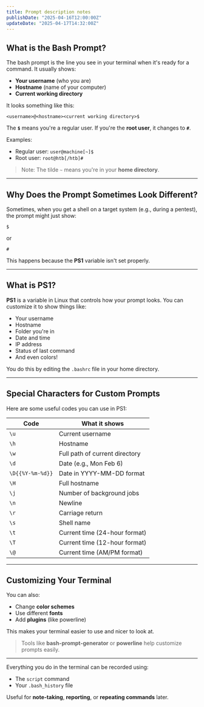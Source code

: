 ```yaml
---
title: Prompt description notes
publishDate: "2025-04-16T12:00:00Z"
updateDate: "2025-04-17T14:32:00Z"
---
```



## What is the Bash Prompt?

The bash prompt is the line you see in your terminal when it's ready for a command. It usually shows:

- **Your username** (who you are)
- **Hostname** (name of your computer)
- **Current working directory**

It looks something like this:
```
<username>@<hostname><current working directory>$
```

The **`$`** means you're a regular user. If you're the **root user**, it changes to **`#`**.

Examples:
- Regular user: `user@machine[~]$`
- Root user: `root@htb[/htb]#`

> Note: The tilde `~` means you're in your **home directory**.

---

## Why Does the Prompt Sometimes Look Different?

Sometimes, when you get a shell on a target system (e.g., during a pentest), the prompt might just show:
```
$
```
or
```
#
```
This happens because the **PS1** variable isn't set properly.

---

##  What is PS1?

**PS1** is a variable in Linux that controls how your prompt looks. You can customize it to show things like:

- Your username
- Hostname
- Folder you're in
- Date and time
- IP address
- Status of last command
- And even colors!

You do this by editing the `.bashrc` file in your home directory.

---

## Special Characters for Custom Prompts

Here are some useful codes you can use in PS1:

| Code         | What it shows                   |
|--------------|----------------------------------|
| `\u`         | Current username                 |
| `\h`         | Hostname                         |
| `\w`         | Full path of current directory   |
| `\d`         | Date (e.g., Mon Feb 6)           |
| `\D{{%Y-%m-%d}}` | Date in YYYY-MM-DD format     |
| `\H`         | Full hostname                    |
| `\j`         | Number of background jobs        |
| `\n`         | Newline                          |
| `\r`         | Carriage return                  |
| `\s`         | Shell name                       |
| `\t`         | Current time (24-hour format)    |
| `\T`         | Current time (12-hour format)    |
| `\@`         | Current time (AM/PM format)      |

---

## Customizing Your Terminal

You can also:

- Change **color schemes**
- Use different **fonts**
- Add **plugins** (like powerline)

This makes your terminal easier to use and nicer to look at.

> Tools like **bash-prompt-generator** or **powerline** help customize prompts easily.

---


Everything you do in the terminal can be recorded using:
- The `script` command
- Your `.bash_history` file

Useful for **note-taking**, **reporting**, or **repeating commands** later.


